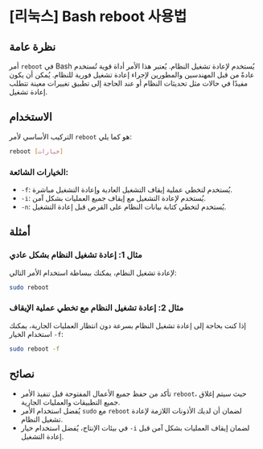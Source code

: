 # [리눅스] Bash reboot 사용법

## نظرة عامة
أمر `reboot` في Bash يُستخدم لإعادة تشغيل النظام. يُعتبر هذا الأمر أداة قوية تُستخدم عادةً من قبل المهندسين والمطورين لإجراء إعادة تشغيل فورية للنظام. يُمكن أن يكون مفيدًا في حالات مثل تحديثات النظام أو عند الحاجة إلى تطبيق تغييرات معينة تتطلب إعادة تشغيل.

## الاستخدام
التركيب الأساسي لأمر `reboot` هو كما يلي:

```bash
reboot [خيارات]
```

### الخيارات الشائعة:
- `-f`: يُستخدم لتخطي عملية إيقاف التشغيل العادية وإعادة التشغيل مباشرة.
- `-i`: يُستخدم لإعادة التشغيل مع إيقاف جميع العمليات بشكل آمن.
- `-n`: يُستخدم لتخطي كتابة بيانات النظام على القرص قبل إعادة التشغيل.

## أمثلة
### مثال 1: إعادة تشغيل النظام بشكل عادي
لإعادة تشغيل النظام، يمكنك ببساطة استخدام الأمر التالي:

```bash
sudo reboot
```

### مثال 2: إعادة تشغيل النظام مع تخطي عملية الإيقاف
إذا كنت بحاجة إلى إعادة تشغيل النظام بسرعة دون انتظار العمليات الجارية، يمكنك استخدام الخيار `-f`:

```bash
sudo reboot -f
```

## نصائح
- تأكد من حفظ جميع الأعمال المفتوحة قبل تنفيذ الأمر `reboot`، حيث سيتم إغلاق جميع التطبيقات والعمليات الجارية.
- يُفضل استخدام الأمر `sudo` مع `reboot` لضمان أن لديك الأذونات اللازمة لإعادة تشغيل النظام.
- في بيئات الإنتاج، يُفضل استخدام خيار `-i` لضمان إيقاف العمليات بشكل آمن قبل إعادة التشغيل.